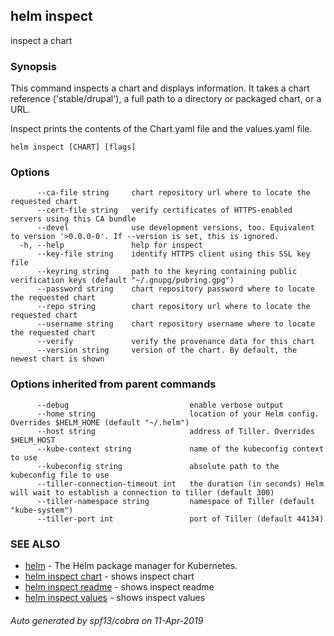 ## helm inspect

inspect a chart

### Synopsis


This command inspects a chart and displays information. It takes a chart reference
('stable/drupal'), a full path to a directory or packaged chart, or a URL.

Inspect prints the contents of the Chart.yaml file and the values.yaml file.


```
helm inspect [CHART] [flags]
```

### Options

```
      --ca-file string     chart repository url where to locate the requested chart
      --cert-file string   verify certificates of HTTPS-enabled servers using this CA bundle
      --devel              use development versions, too. Equivalent to version '>0.0.0-0'. If --version is set, this is ignored.
  -h, --help               help for inspect
      --key-file string    identify HTTPS client using this SSL key file
      --keyring string     path to the keyring containing public verification keys (default "~/.gnupg/pubring.gpg")
      --password string    chart repository password where to locate the requested chart
      --repo string        chart repository url where to locate the requested chart
      --username string    chart repository username where to locate the requested chart
      --verify             verify the provenance data for this chart
      --version string     version of the chart. By default, the newest chart is shown
```

### Options inherited from parent commands

```
      --debug                           enable verbose output
      --home string                     location of your Helm config. Overrides $HELM_HOME (default "~/.helm")
      --host string                     address of Tiller. Overrides $HELM_HOST
      --kube-context string             name of the kubeconfig context to use
      --kubeconfig string               absolute path to the kubeconfig file to use
      --tiller-connection-timeout int   the duration (in seconds) Helm will wait to establish a connection to tiller (default 300)
      --tiller-namespace string         namespace of Tiller (default "kube-system")
      --tiller-port int                 port of Tiller (default 44134)
```

### SEE ALSO

* [helm](helm.md)	 - The Helm package manager for Kubernetes.
* [helm inspect chart](helm_inspect_chart.md)	 - shows inspect chart
* [helm inspect readme](helm_inspect_readme.md)	 - shows inspect readme
* [helm inspect values](helm_inspect_values.md)	 - shows inspect values

###### Auto generated by spf13/cobra on 11-Apr-2019
